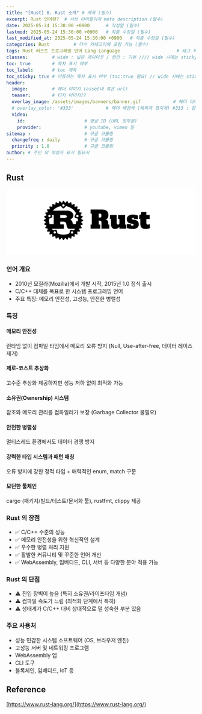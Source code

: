 ```yaml
---
title: "[Rust] 0. Rust 소개" # 제목 (필수)
excerpt: Rust 언어란?  # 서브 타이틀이자 meta description (필수)
date: 2025-05-24 15:30:00 +0900      # 작성일 (필수)
lastmod: 2025-05-24 15:30:00 +0900   # 최종 수정일 (필수)
last_modified_at: 2025-05-24 15:30:00 +0900   # 최종 수정일 (필수)
categories: Rust         # 다수 카테고리에 포함 가능 (필수)
tags: Rust 러스트 프로그래밍 언어 Lang Language                     # 태그 복수개 가능 (필수)
classes:         # wide : 넓은 레이아웃 / 빈칸 : 기본 //// wide 시에는 sticky toc 불가
toc: true        # 목차 표시 여부
toc_label:       # toc 제목
toc_sticky: true # 이동하는 목차 표시 여부 (toc:true 필요) // wide 시에는 sticky toc 불가
header: 
  image:         # 헤더 이미지 (asset내 혹은 url)
  teaser:        # 티저 이미지??
  overlay_image: /assets/images/banners/banner.gif            # 헤더 이미지 (제목과 겹치게)
  # overlay_color: '#333'            # 헤더 배경색 (제목과 겹치게) #333 : 짙은 회색 (필수)
  video:
    id:                      # 영상 ID (URL 뒷부분)
    provider:                # youtube, vimeo 등
sitemap :                    # 구글 크롤링
  changefreq : daily         # 구글 크롤링
  priority : 1.0             # 구글 크롤링
author: # 주인 외 작성자 표기 필요시
---
```

<!--postNo: 20250524_001-->

## Rust  

![](/assets/images/20250524_001_001.png)   

### 언어 개요

- 2010년 모질라(Mozilla)에서 개발 시작, 2015년 1.0 정식 출시  
- C/C++ 대체를 목표로 한 시스템 프로그래밍 언어  
- 주요 특징: 메모리 안전성, 고성능, 안전한 병렬성  

### 특징  

#### 메모리 안전성  

런타임 없이 컴파일 타임에서 메모리 오류 방지 (Null, Use-after-free, 데이터 레이스 제거)  

#### 제로-코스트 추상화  

고수준 추상화 제공하지만 성능 저하 없이 최적화 가능  

#### 소유권(Ownership) 시스템  

참조와 메모리 관리를 컴파일러가 보장 (Garbage Collector 불필요)  

#### 안전한 병렬성  

멀티스레드 환경에서도 데이터 경쟁 방지  

#### 강력한 타입 시스템과 패턴 매칭  

오류 방지에 강한 정적 타입 + 매력적인 enum, match 구문  

#### 모던한 툴체인  

cargo (패키지/빌드/테스트/문서화 툴), rustfmt, clippy 제공  

### Rust 의 장점  

- ✅ C/C++ 수준의 성능  
- ✅ 메모리 안전성을 위한 혁신적인 설계  
- ✅ 우수한 병렬 처리 지원  
- ✅ 활발한 커뮤니티 및 꾸준한 언어 개선  
- ✅ WebAssembly, 임베디드, CLI, 서버 등 다양한 분야 적용 가능  

### Rust 의 단점  

- ⚠ 진입 장벽이 높음 (특히 소유권/라이프타임 개념)  
- ⚠ 컴파일 속도가 느림 (최적화 단계에서 특히)  
- ⚠ 생태계가 C/C++ 대비 상대적으로 덜 성숙한 부분 있음  

### 주요 사용처  

- 성능 민감한 시스템 소프트웨어 (OS, 브라우저 엔진)  
- 고성능 서버 및 네트워킹 프로그램  
- WebAssembly 앱  
- CLI 도구  
- 블록체인, 임베디드, IoT 등  

## Reference    

[https://www.rust-lang.org/](https://www.rust-lang.org/)